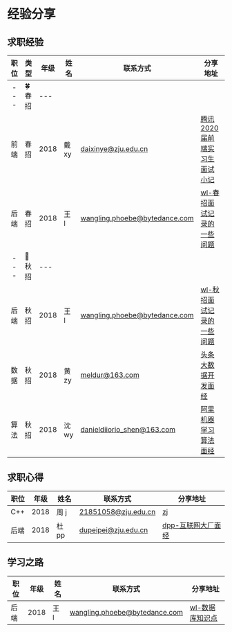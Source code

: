 # 经验分享

## 求职经验

| 职位 | 类型    | 年级 | 姓名  | 联系方式                      | 分享地址                                                                |
| :--: | ------- | ---- | ----- | ----------------------------- | ----------------------------------------------------------------------- |
| ---  | 🍀 春招 | ---  |
| 前端 | 春招    | 2018 | 戴 xy | daixinye@zju.edu.cn           | [腾讯 2020 届前端实习生面试小记](https://zhuanlan.zhihu.com/p/58867755) |
| 后端 | 春招    | 2018 | 王 l  | wangling.phoebe@bytedance.com | [wl-春招面试记录的一些问题](../share/wl-春招面试记录的一些问题.md)      |
| ---  | 🍁 秋招 | ---  |
| 后端 | 秋招    | 2018 | 王 l  | wangling.phoebe@bytedance.com | [wl-秋招面试记录的一些问题](../share/wl-秋招面试记录的一些问题.md)      |
| 数据 | 秋招    | 2018 | 黄 zy | meldur@163.com                | [头条大数据开发面经](https://www.nowcoder.com/discuss/284368)           |
| 算法 | 秋招    | 2018 | 沈 wy | danieldiiorio_shen@163.com    | [阿里机器学习算法面经](https://www.nowcoder.com/discuss/288226)           |

## 求职心得

| 职位 | 年级 | 姓名 | 联系方式            | 分享地址             |
| ---- | ---- | ---- | ------------------- | -------------------- |
| C++  | 2018 | 周 j | 21851058@zju.edu.cn | [zj](../share/zj.md) |
| 后端  | 2018 | 杜 pp | dupeipei@zju.edu.cn | [dpp-互联网大厂面经](../share/dpp-互联网大厂面经.md) |

## 学习之路

| 职位 | 年级 | 姓名 | 联系方式                      | 分享地址                                       |
| ---- | ---- | ---- | ----------------------------- | ---------------------------------------------- |
| 后端 | 2018 | 王 l | wangling.phoebe@bytedance.com | [wl-数据库知识点](../share/wl-数据库知识点.md) |
